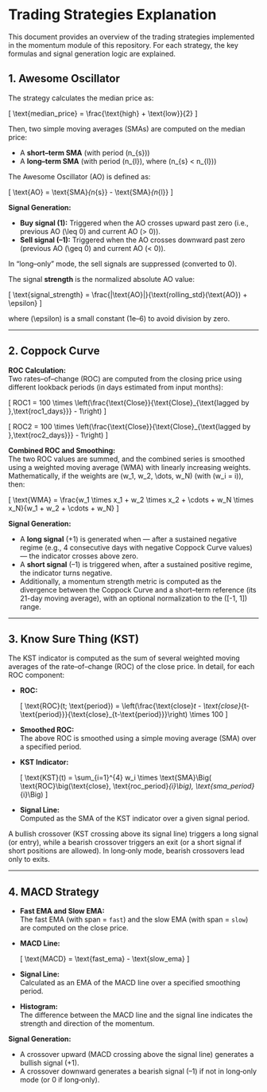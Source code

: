 # Trading Strategies Explanation

This document provides an overview of the trading strategies implemented in the momentum module of this repository. For each strategy, the key formulas and signal generation logic are explained.

## 1. Awesome Oscillator

The strategy calculates the median price as:

\[
\text{median\_price} = \frac{\text{high} + \text{low}}{2}
\]

Then, two simple moving averages (SMAs) are computed on the median price:
- A **short–term SMA** (with period \(n_{s}\))
- A **long–term SMA** (with period \(n_{l}\), where \(n_{s} < n_{l}\))

The Awesome Oscillator (AO) is defined as:

\[
\text{AO} = \text{SMA}_{n_{s}} - \text{SMA}_{n_{l}}
\]

**Signal Generation:**
- **Buy signal (1):** Triggered when the AO crosses upward past zero (i.e., previous AO \(\leq 0\) and current AO \(> 0\)).
- **Sell signal (–1):** Triggered when the AO crosses downward past zero (previous AO \(\geq 0\) and current AO \(< 0\)).

In “long–only” mode, the sell signals are suppressed (converted to 0).

The signal **strength** is the normalized absolute AO value:

\[
\text{signal\_strength} = \frac{|\text{AO}|}{\text{rolling\_std}(\text{AO}) + \epsilon}
\]

where \(\epsilon\) is a small constant (1e–6) to avoid division by zero.

---

## 2. Coppock Curve

**ROC Calculation:**  
Two rates–of–change (ROC) are computed from the closing price using different lookback periods (in days estimated from input months):

\[
ROC1 = 100 \times \left(\frac{\text{Close}}{\text{Close}_{\text{lagged by }\,\text{roc1\_days}}} - 1\right)
\]

\[
ROC2 = 100 \times \left(\frac{\text{Close}}{\text{Close}_{\text{lagged by }\,\text{roc2\_days}}} - 1\right)
\]

**Combined ROC and Smoothing:**  
The two ROC values are summed, and the combined series is smoothed using a weighted moving average (WMA) with linearly increasing weights. Mathematically, if the weights are \(w_1, w_2, \dots, w_N\) (with \(w_i = i\)), then:

\[
\text{WMA} = \frac{w_1 \times x_1 + w_2 \times x_2 + \cdots + w_N \times x_N}{w_1 + w_2 + \cdots + w_N}
\]

**Signal Generation:**
- A **long signal** (+1) is generated when — after a sustained negative regime (e.g., 4 consecutive days with negative Coppock Curve values) — the indicator crosses above zero.
- A **short signal** (–1) is triggered when, after a sustained positive regime, the indicator turns negative.
- Additionally, a momentum strength metric is computed as the divergence between the Coppock Curve and a short–term reference (its 21-day moving average), with an optional normalization to the \([-1, 1]\) range.

---

## 3. Know Sure Thing (KST)

The KST indicator is computed as the sum of several weighted moving averages of the rate–of–change (ROC) of the close price. In detail, for each ROC component:

- **ROC:**

  \[
  \text{ROC}(t; \text{period}) = \left(\frac{\text{close}_t - \text{close}_{t-\text{period}}}{\text{close}_{t-\text{period}}}\right) \times 100
  \]

- **Smoothed ROC:**  
  The above ROC is smoothed using a simple moving average (SMA) over a specified period.

- **KST Indicator:**

  \[
  \text{KST}(t) = \sum_{i=1}^{4} w_i \times \text{SMA}\Big( \text{ROC}\big(\text{close}, \text{roc\_period}_{i}\big), \text{sma\_period}_{i}\Big)
  \]

- **Signal Line:**  
  Computed as the SMA of the KST indicator over a given signal period.

A bullish crossover (KST crossing above its signal line) triggers a long signal (or entry), while a bearish crossover triggers an exit (or a short signal if short positions are allowed). In long‑only mode, bearish crossovers lead only to exits.

---

## 4. MACD Strategy

- **Fast EMA and Slow EMA:**  
  The fast EMA (with span = `fast`) and the slow EMA (with span = `slow`) are computed on the close price.

- **MACD Line:**  

  \[
  \text{MACD} = \text{fast\_ema} - \text{slow\_ema}
  \]

- **Signal Line:**  
  Calculated as an EMA of the MACD line over a specified smoothing period.

- **Histogram:**  
  The difference between the MACD line and the signal line indicates the strength and direction of the momentum.

**Signal Generation:**
- A crossover upward (MACD crossing above the signal line) generates a bullish signal (+1).
- A crossover downward generates a bearish signal (–1) if not in long‑only mode (or 0 if long‑only).

